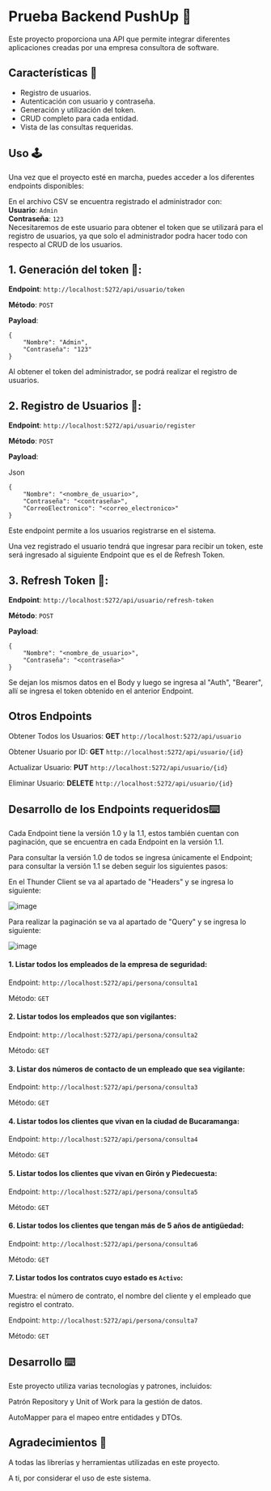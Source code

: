 # Prueba Backend PushUp 🔧

Este proyecto proporciona una API que permite integrar diferentes aplicaciones creadas por una empresa consultora de software.

## Características 🌟

- Registro de usuarios.
- Autenticación con usuario y contraseña.
- Generación y utilización del token.
- CRUD completo para cada entidad.
- Vista de las consultas requeridas.

## Uso 🕹

Una vez que el proyecto esté en marcha, puedes acceder a los diferentes endpoints disponibles:

 En el archivo CSV se encuentra registrado el administrador con:   
 **Usuario**: `Admin`  
 **Contraseña**: `123`       
Necesitaremos de este usuario para obtener el token que se utilizará para el registro de usuarios, ya que solo el administrador podra hacer todo con respecto al CRUD de los usuarios.

## 1. Generación del token 🔑:

**Endpoint**: `http://localhost:5272/api/usuario/token`

**Método**: `POST`

**Payload**:

    {
        "Nombre": "Admin",
        "Contraseña": "123"
    }

Al obtener el token del administrador, se podrá realizar el registro de usuarios.

## 2. Registro de Usuarios 📝:

**Endpoint**: `http://localhost:5272/api/usuario/register`

**Método**: `POST`

**Payload**:

Json

    {
        "Nombre": "<nombre_de_usuario>",
        "Contraseña": "<contraseña>",
        "CorreoElectronico": "<correo_electronico>"
    }

Este endpoint permite a los usuarios registrarse en el sistema.

Una vez registrado el usuario tendrá que ingresar para recibir un token, este será ingresado al siguiente Endpoint que es el de Refresh Token.

## 3. Refresh Token 🔄:

**Endpoint**: `http://localhost:5272/api/usuario/refresh-token`

**Método**: `POST`

**Payload**:

    {
        "Nombre": "<nombre_de_usuario>",
        "Contraseña": "<contraseña>"
    }

Se dejan los mismos datos en el Body y luego se ingresa al "Auth", "Bearer", allí se ingresa el token obtenido en el anterior Endpoint.

## Otros Endpoints

Obtener Todos los Usuarios: **GET** `http://localhost:5272/api/usuario`

Obtener Usuario por ID: **GET** `http://localhost:5272/api/usuario/{id}`

Actualizar Usuario: **PUT** `http://localhost:5272/api/usuario/{id}`

Eliminar Usuario: **DELETE** `http://localhost:5272/api/usuario/{id}`


## Desarrollo de los Endpoints requeridos⌨️

Cada Endpoint tiene la versión 1.0 y la 1.1, estos también cuentan con paginación, que se encuentra en cada Endpoint en la versión 1.1.  

Para consultar la versión 1.0 de todos se ingresa únicamente el Endpoint; para consultar la versión 1.1 se deben seguir los siguientes pasos: 

En el Thunder Client se va al apartado de "Headers" y se ingresa lo siguiente:

![image](https://github.com/SilviaJaimes/Proyecto-Veterinaria/assets/132016483/8044ee3d-76d9-4437-9f08-da8e5d7cff9a)

Para realizar la paginación se va al apartado de "Query" y se ingresa lo siguiente:

![image](https://github.com/SilviaJaimes/Proyecto-Veterinaria/assets/132016483/22683e46-037e-4f30-96b8-161df8622b40)      

#### 1. Listar todos los empleados de la empresa de seguridad:  

Endpoint: `http://localhost:5272/api/persona/consulta1`  

Método: `GET`  

#### 2. Listar todos los empleados que son vigilantes:  

Endpoint: `http://localhost:5272/api/persona/consulta2`  

Método: `GET`  

#### 3. Listar dos números de contacto de un empleado que sea vigilante:  

Endpoint: `http://localhost:5272/api/persona/consulta3`  

Método: `GET`  

#### 4. Listar todos los clientes que vivan en la ciudad de Bucaramanga:  

Endpoint: `http://localhost:5272/api/persona/consulta4`  

Método: `GET`  

#### 5. Listar todos los clientes que vivan en Girón y Piedecuesta:  

Endpoint: `http://localhost:5272/api/persona/consulta5`  

Método: `GET`  

#### 6. Listar todos los clientes que tengan más de 5 años de antigüedad:  

Endpoint: `http://localhost:5272/api/persona/consulta6`  

Método: `GET`  

#### 7. Listar todos los contratos cuyo estado es `Activo`:  

Muestra: el número de contrato, el nombre del cliente y el empleado que registro el contrato.

Endpoint: `http://localhost:5272/api/persona/consulta7`  

Método: `GET`  

## Desarrollo ⌨️
Este proyecto utiliza varias tecnologías y patrones, incluidos:

Patrón Repository y Unit of Work para la gestión de datos.

AutoMapper para el mapeo entre entidades y DTOs.

## Agradecimientos 🎁

A todas las librerías y herramientas utilizadas en este proyecto.

A ti, por considerar el uso de este sistema.

